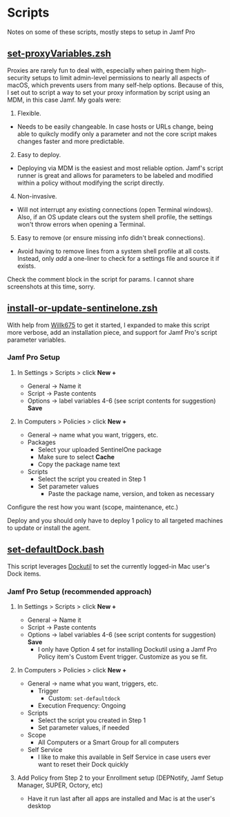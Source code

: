 # Scripts
Notes on some of these scripts, mostly steps to setup in Jamf Pro

## [set-proxyVariables.zsh](set-proxyVariables.zsh)

Proxies are rarely fun to deal with, especially when pairing them high-security setups to limit admin-level permissions to nearly all aspects of macOS, which prevents users from many self-help options.
Because of this, I set out to script a way to set your proxy information by script using an MDM, in this case Jamf.
My goals were:
1) Flexible.
- Needs to be easily changeable. In case hosts or URLs change, being able to quikcly modify only a parameter and not the core script makes changes faster and more predictable.
2) Easy to deploy.
- Deploying via MDM is the easiest and most reliable option. Jamf's script runner is great and allows for parameters to be labeled and modified within a policy without modifying the script directly.
4) Non-invasive.
- Will not interrupt any existing connections (open Terminal windows). Also, if an OS update clears out the system shell profile, the settings won't throw errors when opening a Terminal.
5) Easy to remove (or ensure missing info didn't break connections).
- Avoid having to remove lines from a system shell profile at all costs. Instead, only *add* a one-liner to check for a settings file and source it if exists.

Check the comment block in the script for params.
I cannot share screenshots at this time, sorry.

## [install-or-update-sentinelone.zsh](install-or-update-sentinelone.zsh)

With help from [Willk675](https://macadmins.slack.com/team/U03FJURNFNU) to get it started, I expanded to make this script more verbose, add an installation piece, and support for Jamf Pro's script parameter variables.

### Jamf Pro Setup
1) In Settings > Scripts > click **New +**
    * General -> Name it
    * Script -> Paste contents
    * Options -> label variables 4-6 (see script contents for suggestion)
**Save**

2) In Computers > Policies > click **New +**
    * General -> name what you want, triggers, etc.
    * Packages
        * Select your uploaded SentinelOne package
        * Make sure to select **Cache** 
        * Copy the package name text
    * Scripts
        * Select the script you created in Step 1
        * Set parameter values
            * Paste the package name, version, and token as necessary

Configure the rest how you want (scope, maintenance, etc.)

Deploy and you should only have to deploy 1 policy to all targeted machines to update or install the agent.

## [set-defaultDock.bash](set-defaultDock.bash)

This script leverages [Dockutil](https://github.com/kcrawford/dockutil) to set the currently logged-in Mac user's Dock items.

### Jamf Pro Setup (recommended approach)
1) In Settings > Scripts > click **New +**
    * General -> Name it
    * Script -> Paste contents
    * Options -> label variables 4-6 (see script contents for suggestion)
**Save**
        * I only have Option 4 set for installing Dockutil using a Jamf Pro Policy item's Custom Event trigger. Customize as you se fit.

2) In Computers > Policies > click **New +**
    * General -> name what you want, triggers, etc.
        * Trigger
            * Custom: `set-defaultdock`
        * Execution Frequency: Ongoing
    * Scripts
        * Select the script you created in Step 1
        * Set parameter values, if needed
    * Scope
        * All Computers or a Smart Group for all computers
    * Self Service
        * I like to make this available in Self Service in case users ever want to reset their Dock quickly

3) Add Policy from Step 2 to your Enrollment setup (DEPNotify, Jamf Setup Manager, SUPER, Octory, etc)
    * Have it run last after all apps are installed and Mac is at the user's desktop